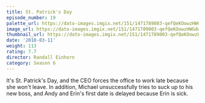 ```yaml
---
title: St. Patrick's Day
episode_number: 19
palette_url: https://dato-images.imgix.net/151/1471789003-qefQeKOowzHWGdwMpylDmQUe1w4.jpg?ixlib=rb-1.1.0&ch=DPR%2CWidth&auto=enhance&palette=json
image_url: https://dato-images.imgix.net/151/1471789003-qefQeKOowzHWGdwMpylDmQUe1w4.jpg?ixlib=rb-1.1.0&ch=DPR%2CWidth&auto=compress%2Cformat&w=500
thumbnail_url: https://dato-images.imgix.net/151/1471789003-qefQeKOowzHWGdwMpylDmQUe1w4.jpg?ixlib=rb-1.1.0&ch=DPR%2CWidth&auto=enhance&w=500&h=280&fit=crop&fm=jpg
date: '2010-03-11'
weight: 113
rating: 7.7
director: Randall Einhorn
category: Season 6
---
```


It's St. Patrick's Day, and the CEO forces the office to work late because she won't leave. In addition, Michael unsuccessfully tries to suck up to his new boss, and Andy and Erin's first date is delayed because Erin is sick.